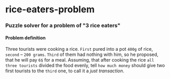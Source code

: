 rice-eaters-problem
===================

### Puzzle solver for a problem of "3 rice eaters"

#### Problem definition

Three tourists were cooking a rice. 
`First` pured into a pot `400g` of rice, `second` – `200 grams`. `Third` of them had nothing with him, so he proposed, 
that he will pay `6$` for a meal. Assuming, that after cooking the rice `all three tourists` divided the food evenly, 
tell `how much money` should give two first tourists to the `third` one, to call it a *just transaction*.

